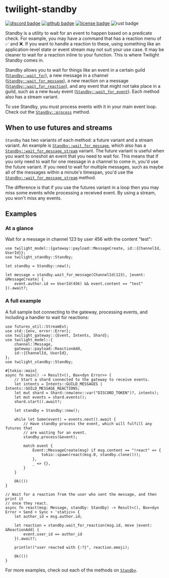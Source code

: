 <!-- cargo-sync-readme start -->

# twilight-standby

[![discord badge][]][discord link] [![github badge][]][github link] [![license badge][]][license link] ![rust badge]

Standby is a utility to wait for an event to happen based on a predicate
check. For example, you may have a command that has a reaction menu of ✅ and
❌. If you want to handle a reaction to these, using something like an
application-level state or event stream may not suit your use case. It may
be cleaner to wait for a reaction inline to your function. This is where
Twilight Standby comes in.

Standby allows you to wait for things like an event in a certain guild
([`Standby::wait_for`]), a new message in a channel
([`Standby::wait_for_message`]), a new reaction on a message
([`Standby::wait_for_reaction`]), and any event that might not take place in
a guild, such as a new `Ready` event ([`Standby::wait_for_event`]). Each
method also has a stream variant.

To use Standby, you must process events with it in your main event loop.
Check out the [`Standby::process`] method.

## When to use futures and streams

`Standby` has two variants of each method: a future variant and a stream
variant. An example is [`Standby::wait_for_message`], which also has a
[`Standby::wait_for_message_stream`] variant. The future variant is useful
when you want to oneshot an event that you need to wait for. This means that
if you only need to wait for one message in a channel to come in, you'd use
the future variant. If you need to wait for multiple messages, such as maybe
all of the messages within a minute's timespan, you'd use the
[`Standby::wait_for_message_stream`] method.

The difference is that if you use the futures variant in a loop then you may
miss some events while processing a received event. By using a stream, you
won't miss any events.

## Examples

### At a glance

Wait for a message in channel 123 by user 456 with the content "test":

```rust,no_run
use twilight_model::{gateway::payload::MessageCreate, id::{ChannelId, UserId}};
use twilight_standby::Standby;

let standby = Standby::new();

let message = standby.wait_for_message(ChannelId(123), |event: &MessageCreate| {
    event.author.id == UserId(456) && event.content == "test"
}).await?;
```

### A full example

A full sample bot connecting to the gateway, processing events, and
including a handler to wait for reactions:

```rust,no_run
use futures_util::StreamExt;
use std::{env, error::Error};
use twilight_gateway::{Event, Intents, Shard};
use twilight_model::{
    channel::Message,
    gateway::payload::ReactionAdd,
    id::{ChannelId, UserId},
};
use twilight_standby::Standby;

#[tokio::main]
async fn main() -> Result<(), Box<dyn Error>> {
    // Start a shard connected to the gateway to receive events.
    let intents = Intents::GUILD_MESSAGES | Intents::GUILD_MESSAGE_REACTIONS;
    let mut shard = Shard::new(env::var("DISCORD_TOKEN")?, intents);
    let mut events = shard.events();
    shard.start().await?;

    let standby = Standby::new();

    while let Some(event) = events.next().await {
        // Have standby process the event, which will fulfill any futures that
        // are waiting for an event.
        standby.process(&event);

        match event {
            Event::MessageCreate(msg) if msg.content == "!react" => {
                tokio::spawn(react(msg.0, standby.clone()));
            },
            _ => {},
        }
    }

    Ok(())
}

// Wait for a reaction from the user who sent the message, and then print it
// once they react.
async fn react(msg: Message, standby: Standby) -> Result<(), Box<dyn Error + Send + Sync + 'static>> {
    let author_id = msg.author.id;

    let reaction = standby.wait_for_reaction(msg.id, move |event: &ReactionAdd| {
        event.user_id == author_id
    }).await?;

    println!("user reacted with {:?}", reaction.emoji);

    Ok(())
}
```

For more examples, check out each of the methods on [`Standby`].

[`Standby`]: struct.Standby.html
[`Standby::process`]: struct.Standby.html#method.process
[`Standby::wait_for`]: struct.Standby.html#method.wait_for
[`Standby::wait_for_event`]: struct.Standby.html#method.wait_for_event
[`Standby::wait_for_message`]: struct.Standby.html#method.wait_for_message
[`Standby::wait_for_message_stream`]: struct.Standby.html#method.wait_for_message_stream
[`Standby::wait_for_reaction`]: struct.Standby.html#method.wait_for_reaction
[discord badge]: https://img.shields.io/discord/745809834183753828?color=%237289DA&label=discord%20server&logo=discord&style=for-the-badge
[discord link]: https://discord.gg/7jj8n7D
[github badge]: https://img.shields.io/badge/github-twilight-6f42c1.svg?style=for-the-badge&logo=github
[github link]: https://github.com/twilight-rs/twilight
[license badge]: https://img.shields.io/badge/license-ISC-blue.svg?style=for-the-badge&logo=pastebin
[license link]: https://github.com/twilight-rs/twilight/blob/trunk/LICENSE.md
[rust badge]: https://img.shields.io/badge/rust-stable-93450a.svg?style=for-the-badge&logo=rust

<!-- cargo-sync-readme end -->
